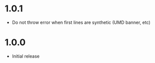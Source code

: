 # 1.0.1

* Do not throw error when first lines are synthetic (UMD banner, etc)

# 1.0.0

* Initial release
